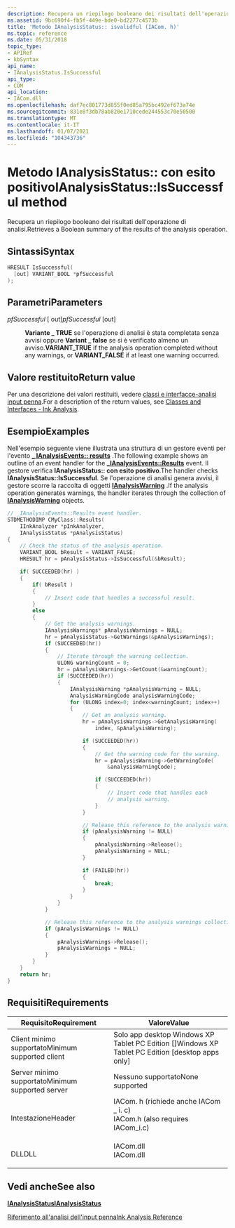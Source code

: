 ```yaml
---
description: Recupera un riepilogo booleano dei risultati dell'operazione di analisi.
ms.assetid: 9bc690f4-fb5f-449e-bde0-bd2277c4573b
title: 'Metodo IAnalysisStatus:: isvalidful (IACom. h)'
ms.topic: reference
ms.date: 05/31/2018
topic_type:
- APIRef
- kbSyntax
api_name:
- IAnalysisStatus.IsSuccessful
api_type:
- COM
api_location:
- IACom.dll
ms.openlocfilehash: daf7ec801773d855f0ed85a795bc492ef673a74e
ms.sourcegitcommit: 831e8f3db78ab820e1710cede244553c70e50500
ms.translationtype: MT
ms.contentlocale: it-IT
ms.lasthandoff: 01/07/2021
ms.locfileid: "104343736"
---
```

# <a name="ianalysisstatusissuccessful-method"></a><span data-ttu-id="859cd-103">Metodo IAnalysisStatus:: con esito positivo</span><span class="sxs-lookup"><span data-stu-id="859cd-103">IAnalysisStatus::IsSuccessful method</span></span>

<span data-ttu-id="859cd-104">Recupera un riepilogo booleano dei risultati dell'operazione di analisi.</span><span class="sxs-lookup"><span data-stu-id="859cd-104">Retrieves a Boolean summary of the results of the analysis operation.</span></span>

## <a name="syntax"></a><span data-ttu-id="859cd-105">Sintassi</span><span class="sxs-lookup"><span data-stu-id="859cd-105">Syntax</span></span>


```C++
HRESULT IsSuccessful(
  [out] VARIANT_BOOL *pfSuccessful
);
```



## <a name="parameters"></a><span data-ttu-id="859cd-106">Parametri</span><span class="sxs-lookup"><span data-stu-id="859cd-106">Parameters</span></span>

<dl> <dt>

<span data-ttu-id="859cd-107">*pfSuccessful* \[ out\]</span><span class="sxs-lookup"><span data-stu-id="859cd-107">*pfSuccessful* \[out\]</span></span>
</dt> <dd>

<span data-ttu-id="859cd-108">**Variante \_ TRUE** se l'operazione di analisi è stata completata senza avvisi oppure **Variant \_ false** se si è verificato almeno un avviso.</span><span class="sxs-lookup"><span data-stu-id="859cd-108">**VARIANT\_TRUE** if the analysis operation completed without any warnings, or **VARIANT\_FALSE** if at least one warning occurred.</span></span>

</dd> </dl>

## <a name="return-value"></a><span data-ttu-id="859cd-109">Valore restituito</span><span class="sxs-lookup"><span data-stu-id="859cd-109">Return value</span></span>

<span data-ttu-id="859cd-110">Per una descrizione dei valori restituiti, vedere [classi e interfacce-analisi input penna](classes-and-interfaces---ink-analysis.md).</span><span class="sxs-lookup"><span data-stu-id="859cd-110">For a description of the return values, see [Classes and Interfaces - Ink Analysis](classes-and-interfaces---ink-analysis.md).</span></span>

## <a name="examples"></a><span data-ttu-id="859cd-111">Esempio</span><span class="sxs-lookup"><span data-stu-id="859cd-111">Examples</span></span>

<span data-ttu-id="859cd-112">Nell'esempio seguente viene illustrata una struttura di un gestore eventi per l'evento [**\_ IAnalysisEvents:: results**](-ianalysisevents-results.md) .</span><span class="sxs-lookup"><span data-stu-id="859cd-112">The following example shows an outline of an event handler for the [**\_IAnalysisEvents::Results**](-ianalysisevents-results.md) event.</span></span> <span data-ttu-id="859cd-113">Il gestore verifica **IAnalysisStatus:: con esito positivo**.</span><span class="sxs-lookup"><span data-stu-id="859cd-113">The handler checks **IAnalysisStatus::IsSuccessful**.</span></span> <span data-ttu-id="859cd-114">Se l'operazione di analisi genera avvisi, il gestore scorre la raccolta di oggetti [**IAnalysisWarning**](ianalysiswarning.md) .</span><span class="sxs-lookup"><span data-stu-id="859cd-114">If the analysis operation generates warnings, the handler iterates through the collection of [**IAnalysisWarning**](ianalysiswarning.md) objects.</span></span>


```C++
// _IAnalysisEvents::Results event handler.
STDMETHODIMP CMyClass::Results(
    IInkAnalyzer *pInkAnalyzer,
    IAnalysisStatus *pAnalysisStatus)
{
    // Check the status of the analysis operation.
    VARIANT_BOOL bResult = VARIANT_FALSE;
    HRESULT hr = pAnalysisStatus->IsSuccessful(&bResult);

    if( SUCCEEDED(hr) )
    {
        if( bResult )
        {
            // Insert code that handles a successful result.
        }
        else
        {
            // Get the analysis warnings.
            IAnalysisWarnings* pAnalysisWarnings = NULL;
            hr = pAnalysisStatus->GetWarnings(&pAnalysisWarnings);
            if (SUCCEEDED(hr))
            {
                // Iterate through the warning collection.
                ULONG warningCount = 0;
                hr = pAnalysisWarnings->GetCount(&warningCount);
                if (SUCCEEDED(hr))
                {
                    IAnalysisWarning *pAnalysisWarning = NULL;
                    AnalysisWarningCode analysisWarningCode;
                    for (ULONG index=0; index<warningCount; index++)
                    {
                        // Get an analysis warning.
                        hr = pAnalysisWarnings->GetAnalysisWarning(
                            index, &pAnalysisWarning);

                        if (SUCCEEDED(hr))
                        {
                            // Get the warning code for the warning.
                            hr = pAnalysisWarning->GetWarningCode(
                                &analysisWarningCode);

                            if (SUCCEEDED(hr))
                            {
                                // Insert code that handles each
                                // analysis warning.
                            }
                        }

                        // Release this reference to the analysis warning.
                        if (pAnalysisWarning != NULL)
                        {
                            pAnalysisWarning->Release();
                            pAnalysisWarning = NULL;
                        }

                        if (FAILED(hr))
                        {
                            break;
                        }
                    }
                }
            }

            // Release this reference to the analysis warnings collection.
            if (pAnalysisWarnings != NULL)
            {
                pAnalysisWarnings->Release();
                pAnalysisWarnings = NULL;
            }
        }
    }
    return hr;
}
```



## <a name="requirements"></a><span data-ttu-id="859cd-115">Requisiti</span><span class="sxs-lookup"><span data-stu-id="859cd-115">Requirements</span></span>



| <span data-ttu-id="859cd-116">Requisito</span><span class="sxs-lookup"><span data-stu-id="859cd-116">Requirement</span></span> | <span data-ttu-id="859cd-117">Valore</span><span class="sxs-lookup"><span data-stu-id="859cd-117">Value</span></span> |
|-------------------------------------|---------------------------------------------------------------------------------------------------------------|
| <span data-ttu-id="859cd-118">Client minimo supportato</span><span class="sxs-lookup"><span data-stu-id="859cd-118">Minimum supported client</span></span><br/> | <span data-ttu-id="859cd-119">Solo app desktop Windows XP Tablet PC Edition \[\]</span><span class="sxs-lookup"><span data-stu-id="859cd-119">Windows XP Tablet PC Edition \[desktop apps only\]</span></span><br/>                                                 |
| <span data-ttu-id="859cd-120">Server minimo supportato</span><span class="sxs-lookup"><span data-stu-id="859cd-120">Minimum supported server</span></span><br/> | <span data-ttu-id="859cd-121">Nessuno supportato</span><span class="sxs-lookup"><span data-stu-id="859cd-121">None supported</span></span><br/>                                                                                     |
| <span data-ttu-id="859cd-122">Intestazione</span><span class="sxs-lookup"><span data-stu-id="859cd-122">Header</span></span><br/>                   | <dl> <span data-ttu-id="859cd-123"><dt>IACom. h (richiede anche IACom \_ i. c)</dt></span><span class="sxs-lookup"><span data-stu-id="859cd-123"><dt>IACom.h (also requires IACom\_i.c)</dt></span></span> </dl> |
| <span data-ttu-id="859cd-124">DLL</span><span class="sxs-lookup"><span data-stu-id="859cd-124">DLL</span></span><br/>                      | <dl> <span data-ttu-id="859cd-125"><dt>IACom.dll</dt></span><span class="sxs-lookup"><span data-stu-id="859cd-125"><dt>IACom.dll</dt></span></span> </dl>                          |



## <a name="see-also"></a><span data-ttu-id="859cd-126">Vedi anche</span><span class="sxs-lookup"><span data-stu-id="859cd-126">See also</span></span>

<dl> <dt>

[<span data-ttu-id="859cd-127">**IAnalysisStatus**</span><span class="sxs-lookup"><span data-stu-id="859cd-127">**IAnalysisStatus**</span></span>](ianalysisstatus.md)
</dt> <dt>

[<span data-ttu-id="859cd-128">Riferimento all'analisi dell'input penna</span><span class="sxs-lookup"><span data-stu-id="859cd-128">Ink Analysis Reference</span></span>](ink-analysis-reference.md)
</dt> </dl>

 

 




